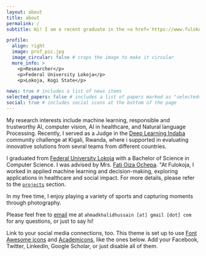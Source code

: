 ```yaml
---
layout: about
title: about
permalink: /
subtitle: Hi! I am a recent graduate in the <a href='https://www.fulokoja.edu.ng/department.php?i=3&n=computer-science&f=computer-science'>Computer Science</a> at <a href='https://www.fulokoja.edu.ng/'>Federal University Lokoja.

profile:
  align: right
  image: prof_pic.jpg
  image_circular: false # crops the image to make it circular
  more_info: >
    <p>Researcher</p>
    <p>Federal University Lokoja</p>
    <p>Lokoja, Kogi State</p>

news: true # includes a list of news items
selected_papers: false # includes a list of papers marked as "selected={true}"
social: true # includes social icons at the bottom of the page
---
```


My research interests include machine learning, responsible and trustworthy AI, computer vision, AI in healthcare, and Natural language Processing. Recently, I served as a Judge in the [Deep Learning Indaba](https://deeplearningindaba.com/2025/) community challenge at Kigali, Rwanda, where i supported in evaluating innovative solutions from sevral teams from different countries.

I graduated from [Federal University Lokoja](https://www.fulokoja.edu.ng/) with a Bachelor of Science in Computer Science. I was advised by Mrs. [Fati Oiza Ochepa](https://fulokoja.edu.ng/staff.php?i=870&sn=fati-ochepa). "At Fulokoja, I worked in applied machine learning and decision-making, exploring applications in healthcare and social impact. For more details, please refer to the [`projects`](https://ahmadkhalidh.github.io/ahmadkhalid/projects/) section.

In my free time, I enjoy playing a variety of sports and capturing moments through photography.

Please feel free to [email](mailto:ahmadkhalidhussain@gmail.com) me at `ahmadkhalidhussain [at] gmail [dot] com` for any questions, or just to say hi!

Link to your social media connections, too. This theme is set up to use [Font Awesome icons](https://fontawesome.com/) and [Academicons](https://jpswalsh.github.io/academicons/), like the ones below. Add your Facebook, Twitter, LinkedIn, Google Scholar, or just disable all of them.
